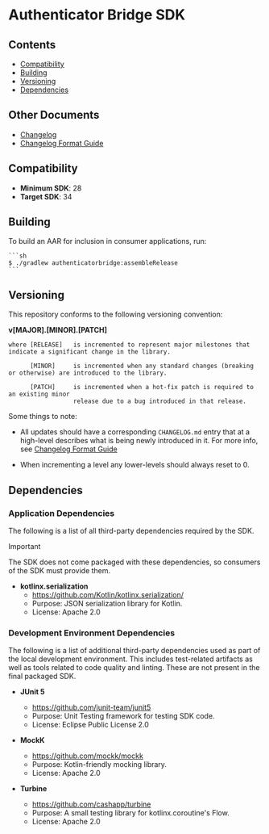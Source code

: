 # Authenticator Bridge SDK

## Contents

- [Compatibility](#compatibility)
- [Building](#building)
- [Versioning](#versioning)
- [Dependencies](#dependencies)
 
## Other Documents

- [Changelog](CHANGELOG.md)
- [Changelog Format Guide](CHANGELOG_FORMAT.MD)

## Compatibility

- **Minimum SDK**: 28
- **Target SDK**: 34

## Building

To build an AAR for inclusion in consumer applications, run:

    ```sh
    $ ./gradlew authenticatorbridge:assembleRelease
    ```

## Versioning
This repository conforms to the following versioning convention:

**v[MAJOR].[MINOR].[PATCH]**

```
where [RELEASE]   is incremented to represent major milestones that indicate a significant change in the library.

      [MINOR]     is incremented when any standard changes (breaking or otherwise) are introduced to the library.

      [PATCH]     is incremented when a hot-fix patch is required to an existing minor
                  release due to a bug introduced in that release.
```

Some things to note:

- All updates should have a corresponding `CHANGELOG.md` entry that at a high-level describes what is being newly introduced in it. For more info, see [Changelog Format Guide](CHANGELOG_FORMAT.MD)

- When incrementing a level any lower-levels should always reset to 0.

## Dependencies

### Application Dependencies

The following is a list of all third-party dependencies required by the SDK. 

> [!IMPORTANT]
> The SDK does not come packaged with these dependencies, so consumers of the SDK must provide them.

- **kotlinx.serialization**
    - https://github.com/Kotlin/kotlinx.serialization/
    - Purpose: JSON serialization library for Kotlin.
    - License: Apache 2.0

### Development Environment Dependencies

The following is a list of additional third-party dependencies used as part of the local development environment. This includes test-related artifacts as well as tools related to code quality and linting. These are not present in the final packaged SDK.

- **JUnit 5**
  - https://github.com/junit-team/junit5
  - Purpose: Unit Testing framework for testing SDK code.
  - License: Eclipse Public License 2.0

- **MockK**
  - https://github.com/mockk/mockk
  - Purpose: Kotlin-friendly mocking library.
  - License: Apache 2.0

- **Turbine**
  - https://github.com/cashapp/turbine
  - Purpose: A small testing library for kotlinx.coroutine's Flow.
  - License: Apache 2.0